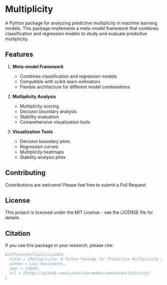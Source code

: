 # Multiplicity

A Python package for analyzing predictive multiplicity in machine learning models. This package implements a meta-model framework that combines classification and regression models to study and evaluate predictive multiplicity.

## Features

1. **Meta-model Framework**
   - Combines classification and regression models
   - Compatible with scikit-learn estimators
   - Flexible architecture for different model combinations

2. **Multiplicity Analysis**
   - Multiplicity scoring
   - Decision boundary analysis
   - Stability evaluation
   - Comprehensive visualization tools

3. **Visualization Tools**
   - Decision boundary plots
   - Regression curves
   - Multiplicity heatmaps
   - Stability analysis plots

## Contributing

Contributions are welcome! Please feel free to submit a Pull Request.

## License

This project is licensed under the MIT License - see the LICENSE file for details.

## Citation

If you use this package in your research, please cite:

```bibtex
@software{multiplicity2024,
  title = {Multiplicity: A Python Package for Predictive Multiplicity Analysis},
  author = Luiz Nascimento,
  year = {2024},
  url = {https://github.com/LuizGuilhermeNascimento/multiplicity}
}
```
